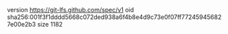version https://git-lfs.github.com/spec/v1
oid sha256:001f3f1dddd5668c072ded938a6f4b8e4d9c73e0f07ff772459456827e00e2b3
size 1182
